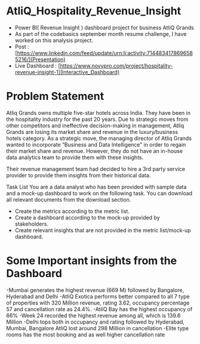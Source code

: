 # AtliQ_Hospitality_Revenue_Insight
- Power BI( Revenue Insight ) dashboard project for business AtliQ Grands 
- As part of the codebasics september month resume challenge, I have worked on this analysis project.
- Post : [https://www.linkedin.com/feed/update/urn:li:activity:7144834178696585216/](Presentation)
- Live Dashboard :  [https://www.novypro.com/project/hospitality-revenue-insight-1](Interactive_Dashboard)

# Problem Statement
Atliq Grands owns multiple five-star hotels across India. They have been in the hospitality industry for the past 20 years. Due to strategic moves from other competitors and ineffective decision-making in management, Atliq Grands are losing its market share and revenue in the luxury/business hotels category. As a strategic move, the managing director of Atliq Grands wanted to incorporate “Business and Data Intelligence” in order to regain their market share and revenue. However, they do not have an in-house data analytics team to provide them with these insights.

Their revenue management team had decided to hire a 3rd party service provider to provide them insights from their historical data.

Task List
You are a data analyst who has been provided with sample data and a mock-up dashboard to work on the following task. You can download all relevant documents from the download section.

- Create the metrics according to the metric list.
- Create a dashboard according to the mock-up provided by stakeholders.
- Create relevant insights that are not provided in the metric list/mock-up dashboard.

# Some Important insights from the Dashboard
-Mumbai generates the highest revenue (669 M) followed by Bangalore, Hyderabad and Delhi
-AtliQ Exotica performs better compared to all 7 type of properties with 320 Million revenue, rating 3.62, occupancy percentage 57 and cancellation rate as 24.4%.
-AtliQ Bay has the highest occupancy of 66%
-Week 24 recorded the highest revenue among all, which is 139.6 Million
-Delhi tops both in occupancy and rating followed by Hyderabad, Mumbai, Bangalore
AtliQ lost around 298 Million in cancellation
-Elite type rooms has the most booking and as well higher cancellation rate
